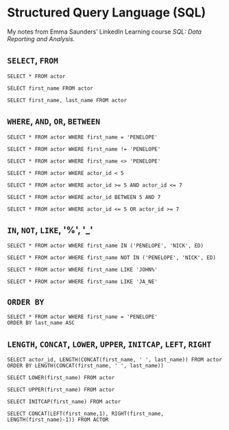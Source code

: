 # Structured Query Language (SQL)

My notes from Emma Saunders’ LinkedIn Learning course *SQL: Data Reporting and Analysis*.

## `SELECT`, `FROM`

```
SELECT * FROM actor

SELECT first_name FROM actor

SELECT first_name, last_name FROM actor
```

## `WHERE`, `AND`, `OR`, `BETWEEN`

```
SELECT * FROM actor WHERE first_name = 'PENELOPE'

SELECT * FROM actor WHERE first_name != 'PENELOPE'

SELECT * FROM actor WHERE first_name <> 'PENELOPE'

SELECT * FROM actor WHERE actor_id < 5

SELECT * FROM actor WHERE actor_id >= 5 AND actor_id <= 7

SELECT * FROM actor WHERE actor_id BETWEEN 5 AND 7

SELECT * FROM actor WHERE actor_id <= 5 OR actor_id >= 7
```

## `IN`, `NOT`, `LIKE`, '%', '_'

```
SELECT * FROM actor WHERE first_name IN ('PENELOPE', 'NICK', ED)

SELECT * FROM actor WHERE first_name NOT IN ('PENELOPE', 'NICK', ED)

SELECT * FROM actor WHERE first_name LIKE 'JOHN%'

SELECT * FROM actor WHERE first_name LIKE 'JA_NE'
```

## `ORDER BY`

```
SELECT * FROM actor WHERE first_name = 'PENELOPE'
ORDER BY last_name ASC
```

## `LENGTH`, `CONCAT`, `LOWER`, `UPPER`, `INITCAP`, `LEFT`, `RIGHT`

```
SELECT actor_id, LENGTH(CONCAT(first_name, ' ', last_name)) FROM actor
ORDER BY LENGTH(CONCAT(first_name, ' ', last_name))

SELECT LOWER(first_name) FROM actor

SELECT UPPER(first_name) FROM actor
```

```
SELECT INITCAP(first_name) FROM actor

SELECT CONCAT(LEFT(first_name,1), RIGHT(first_name, LENGTH(first_name)-1)) FROM ACTOR
```





